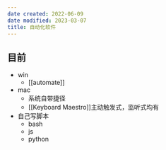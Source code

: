 ```yaml
---
date created: 2022-06-09
date modified: 2023-03-07
title: 自动化软件
---
```


## 目前

- win
	- [[automate]]
- mac
	- 系统自带捷径
	- [[Keyboard Maestro]]主动触发式，监听式均有
- 自己写脚本
	- bash
	- js
	- python
